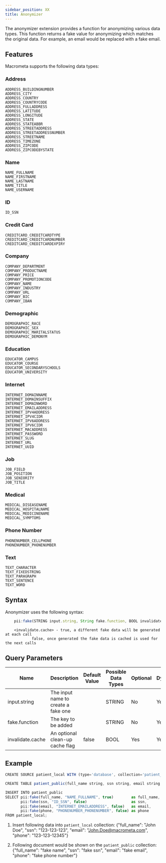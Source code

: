 ```yaml
---
sidebar_position: XX
title: Anonymizer
---
```


The anonymizer extension provides a function for anonymizing various data types. This function returns a fake value for anonymizing which matches the original data. For example, an email would be replaced with a fake email.

## Features

Macrometa supports the following data types:

### Address

    ADDRESS_BUILDINGNUMBER
    ADDRESS_CITY
    ADDRESS_COUNTRY
    ADDRESS_COUNTRYCODE
    ADDRESS_FULLADDRESS
    ADDRESS_LATITUDE
    ADDRESS_LONGITUDE
    ADDRESS_STATE
    ADDRESS_STATEABBR
    ADDRESS_STREETADDRESS
    ADDRESS_STREETADDRESSNUMBER
    ADDRESS_STREETNAME
    ADDRESS_TIMEZONE
    ADDRESS_ZIPCODE
    ADDRESS_ZIPCODEBYSTATE

### Name

    NAME_FULLNAME
    NAME_FIRSTNAME
    NAME_LASTNAME
    NAME_TITLE
    NAME_USERNAME

### ID

    ID_SSN

### Credit Card

    CREDITCARD_CREDITCARDTYPE
    CREDITCARD_CREDITCARDNUMBER
    CREDITCARD_CREDITCARDEXPIRY

### Company

    COMPANY_DEPARTMENT
    COMPANY_PRODUCTNAME
    COMPANY_PRICE
    COMPANY_PROMOTIONCODE
    COMPANY_NAME
    COMPANY_INDUSTRY
    COMPANY_URL
    COMPANY_BIC
    COMPANY_IBAN

### Demographic

    DEMOGRAPHIC_RACE
    DEMOGRAPHIC_SEX
    DEMOGRAPHIC_MARITALSTATUS
    DEMOGRAPHIC_DEMONYM

### Education

    EDUCATOR_CAMPUS
    EDUCATOR_COURSE
    EDUCATOR_SECONDARYSCHOOLS
    EDUCATOR_UNIVERSITY

### Internet

    INTERNET_DOMAINNAME
    INTERNET_DOMAINSUFFIX
    INTERNET_DOMAINWORD
    INTERNET_EMAILADDRESS
    INTERNET_IPV4ADDRESS
    INTERNET_IPV4CIDR
    INTERNET_IPV6ADDRESS
    INTERNET_IPV6CIDR
    INTERNET_MACADDRESS
    INTERNET_PASSWORD
    INTERNET_SLUG
    INTERNET_URL
    INTERNET_UUID

### Job

    JOB_FIELD
    JOB_POSITION
    JOB_SENIORITY
    JOB_TITLE

### Medical

    MEDICAL_DISEASENAME
    MEDICAL_HOSPITALNAME
    MEDICAL_MEDICINENAME
    MEDICAL_SYMPTOMS

### Phone Number

    PHONENUMBER_CELLPHONE
    PHONENUMBER_PHONENUMBER

### Text
    TEXT_CHARACTER
    TEXT_FIXEDSTRING
    TEXT_PARAGRAPH
    TEXT_SENTENCE
    TEXT_WORD



## Syntax

Anonymizer uses the following syntax:

```js
	pii:fake(STRING input.string, String fake.function, BOOL invalidate.cache)
```

		<invalidate.cache> - true, a different fake data will be generated at each call
				false, once generated the fake data is cached is used for the next calls
					  
					  
## Query Parameters


| Name             | Description                                 | Default Value | Possible Data Types | Optional | Dynamic |
|------------------|---------------------------------------------|---------------|---------------------|----------|---------|
| input.string     | The input name to create a fake one         |               | STRING              | No       | Yes     |
| fake.function    | The key to be added                         |               | STRING              | No       | Yes     |
| invalidate.cache | An optional clean-up cache flag           | false         | BOOL                | Yes      | Yes     |


## Example

```js
CREATE SOURCE patient_local WITH (type='database', collection='patient_local', replication.type="local", map.type='json') (full_name string, ssn string, email string, phone string);

CREATE TABLE patient_public(full_name string, ssn string, email string, phone string);

INSERT INTO patient_public
SELECT pii:fake(full_name, "NAME_FULLNAME", true)        as full_name,
       pii:fake(ssn, "ID_SSN", false)                    as ssn,
       pii:fake(email, "INTERNET_EMAILADDRESS", false)   as email,
       pii:fake(phone, "PHONENUMBER_PHONENUMBER", false) as phone
FROM patient_local;
```

1. Insert following data into `patient_local` collection:
{"full_name": "John Doe", "ssn": "123-123-123", "email": "John.Doe@macrometa.com", "phone": "123-123-12345"}

1. Following document would be shown on the `patient_public` collection:
        {"full_name": "fake name", "ssn": "fake ssn", "email": "fake email", "phone": "fake phone number"}

